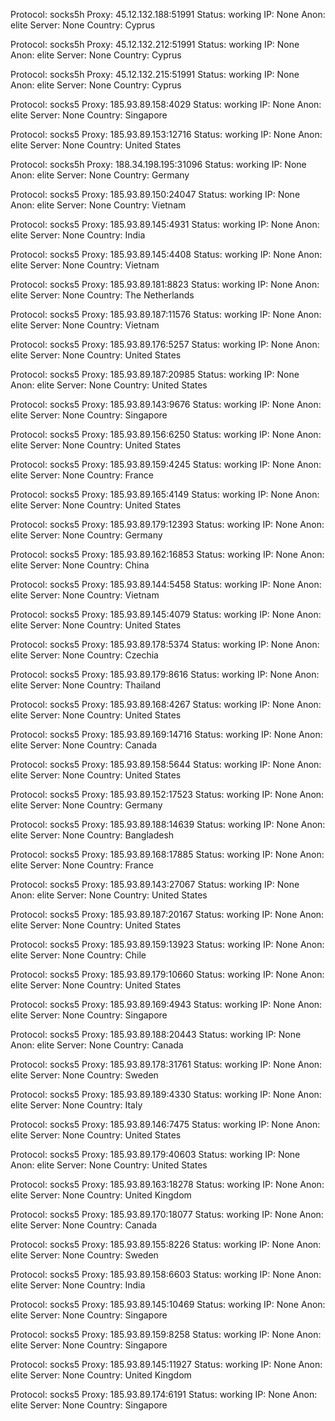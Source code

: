 Protocol: socks5h
Proxy: 45.12.132.188:51991
Status: working
IP: None
Anon: elite
Server: None
Country: Cyprus

Protocol: socks5h
Proxy: 45.12.132.212:51991
Status: working
IP: None
Anon: elite
Server: None
Country: Cyprus

Protocol: socks5h
Proxy: 45.12.132.215:51991
Status: working
IP: None
Anon: elite
Server: None
Country: Cyprus

Protocol: socks5
Proxy: 185.93.89.158:4029
Status: working
IP: None
Anon: elite
Server: None
Country: Singapore

Protocol: socks5
Proxy: 185.93.89.153:12716
Status: working
IP: None
Anon: elite
Server: None
Country: United States

Protocol: socks5h
Proxy: 188.34.198.195:31096
Status: working
IP: None
Anon: elite
Server: None
Country: Germany

Protocol: socks5
Proxy: 185.93.89.150:24047
Status: working
IP: None
Anon: elite
Server: None
Country: Vietnam

Protocol: socks5
Proxy: 185.93.89.145:4931
Status: working
IP: None
Anon: elite
Server: None
Country: India

Protocol: socks5
Proxy: 185.93.89.145:4408
Status: working
IP: None
Anon: elite
Server: None
Country: Vietnam

Protocol: socks5
Proxy: 185.93.89.181:8823
Status: working
IP: None
Anon: elite
Server: None
Country: The Netherlands

Protocol: socks5
Proxy: 185.93.89.187:11576
Status: working
IP: None
Anon: elite
Server: None
Country: Vietnam

Protocol: socks5
Proxy: 185.93.89.176:5257
Status: working
IP: None
Anon: elite
Server: None
Country: United States

Protocol: socks5
Proxy: 185.93.89.187:20985
Status: working
IP: None
Anon: elite
Server: None
Country: United States

Protocol: socks5
Proxy: 185.93.89.143:9676
Status: working
IP: None
Anon: elite
Server: None
Country: Singapore

Protocol: socks5
Proxy: 185.93.89.156:6250
Status: working
IP: None
Anon: elite
Server: None
Country: United States

Protocol: socks5
Proxy: 185.93.89.159:4245
Status: working
IP: None
Anon: elite
Server: None
Country: France

Protocol: socks5
Proxy: 185.93.89.165:4149
Status: working
IP: None
Anon: elite
Server: None
Country: United States

Protocol: socks5
Proxy: 185.93.89.179:12393
Status: working
IP: None
Anon: elite
Server: None
Country: Germany

Protocol: socks5
Proxy: 185.93.89.162:16853
Status: working
IP: None
Anon: elite
Server: None
Country: China

Protocol: socks5
Proxy: 185.93.89.144:5458
Status: working
IP: None
Anon: elite
Server: None
Country: Vietnam

Protocol: socks5
Proxy: 185.93.89.145:4079
Status: working
IP: None
Anon: elite
Server: None
Country: United States

Protocol: socks5
Proxy: 185.93.89.178:5374
Status: working
IP: None
Anon: elite
Server: None
Country: Czechia

Protocol: socks5
Proxy: 185.93.89.179:8616
Status: working
IP: None
Anon: elite
Server: None
Country: Thailand

Protocol: socks5
Proxy: 185.93.89.168:4267
Status: working
IP: None
Anon: elite
Server: None
Country: United States

Protocol: socks5
Proxy: 185.93.89.169:14716
Status: working
IP: None
Anon: elite
Server: None
Country: Canada

Protocol: socks5
Proxy: 185.93.89.158:5644
Status: working
IP: None
Anon: elite
Server: None
Country: United States

Protocol: socks5
Proxy: 185.93.89.152:17523
Status: working
IP: None
Anon: elite
Server: None
Country: Germany

Protocol: socks5
Proxy: 185.93.89.188:14639
Status: working
IP: None
Anon: elite
Server: None
Country: Bangladesh

Protocol: socks5
Proxy: 185.93.89.168:17885
Status: working
IP: None
Anon: elite
Server: None
Country: France

Protocol: socks5
Proxy: 185.93.89.143:27067
Status: working
IP: None
Anon: elite
Server: None
Country: United States

Protocol: socks5
Proxy: 185.93.89.187:20167
Status: working
IP: None
Anon: elite
Server: None
Country: United States

Protocol: socks5
Proxy: 185.93.89.159:13923
Status: working
IP: None
Anon: elite
Server: None
Country: Chile

Protocol: socks5
Proxy: 185.93.89.179:10660
Status: working
IP: None
Anon: elite
Server: None
Country: United States

Protocol: socks5
Proxy: 185.93.89.169:4943
Status: working
IP: None
Anon: elite
Server: None
Country: Singapore

Protocol: socks5
Proxy: 185.93.89.188:20443
Status: working
IP: None
Anon: elite
Server: None
Country: Canada

Protocol: socks5
Proxy: 185.93.89.178:31761
Status: working
IP: None
Anon: elite
Server: None
Country: Sweden

Protocol: socks5
Proxy: 185.93.89.189:4330
Status: working
IP: None
Anon: elite
Server: None
Country: Italy

Protocol: socks5
Proxy: 185.93.89.146:7475
Status: working
IP: None
Anon: elite
Server: None
Country: United States

Protocol: socks5
Proxy: 185.93.89.179:40603
Status: working
IP: None
Anon: elite
Server: None
Country: United States

Protocol: socks5
Proxy: 185.93.89.163:18278
Status: working
IP: None
Anon: elite
Server: None
Country: United Kingdom

Protocol: socks5
Proxy: 185.93.89.170:18077
Status: working
IP: None
Anon: elite
Server: None
Country: Canada

Protocol: socks5
Proxy: 185.93.89.155:8226
Status: working
IP: None
Anon: elite
Server: None
Country: Sweden

Protocol: socks5
Proxy: 185.93.89.158:6603
Status: working
IP: None
Anon: elite
Server: None
Country: India

Protocol: socks5
Proxy: 185.93.89.145:10469
Status: working
IP: None
Anon: elite
Server: None
Country: Singapore

Protocol: socks5
Proxy: 185.93.89.159:8258
Status: working
IP: None
Anon: elite
Server: None
Country: Singapore

Protocol: socks5
Proxy: 185.93.89.145:11927
Status: working
IP: None
Anon: elite
Server: None
Country: United Kingdom

Protocol: socks5
Proxy: 185.93.89.174:6191
Status: working
IP: None
Anon: elite
Server: None
Country: Singapore

